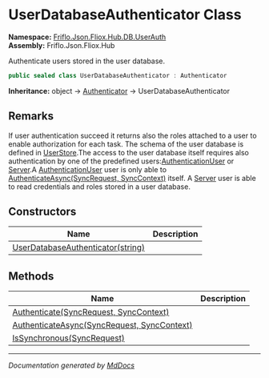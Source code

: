 ﻿<!--  
  <auto-generated>   
    The contents of this file were generated by a tool.  
    Changes to this file may be list if the file is regenerated  
  </auto-generated>   
-->

# UserDatabaseAuthenticator Class

**Namespace:** [Friflo.Json.Fliox.Hub.DB.UserAuth](../index.md)  
**Assembly:** Friflo.Json.Fliox.Hub

Authenticate users stored in the user database.

```csharp
public sealed class UserDatabaseAuthenticator : Authenticator
```

**Inheritance:** object → [Authenticator](../../../Host/Auth/Authenticator/index.md) → UserDatabaseAuthenticator

## Remarks

If user authentication succeed it returns also the roles attached to a user to enable authorization for each task. The schema of the user database is defined in [UserStore](../UserStore/index.md).The access to the user database itself requires also authentication by one of the predefined users:[AuthenticationUser](../UserStore/fields/AuthenticationUser.md) or [Server](../UserStore/fields/Server.md).A [AuthenticationUser](../UserStore/fields/AuthenticationUser.md) user is only able to [AuthenticateAsync(SyncRequest, SyncContext)](methods/AuthenticateAsync.md) itself. A [Server](../UserStore/fields/Server.md) user is able to read credentials and roles stored in a user database.

## Constructors

| Name                                                       | Description |
| ---------------------------------------------------------- | ----------- |
| [UserDatabaseAuthenticator(string)](constructors/index.md) |             |

## Methods

| Name                                                                        | Description |
| --------------------------------------------------------------------------- | ----------- |
| [Authenticate(SyncRequest, SyncContext)](methods/Authenticate.md)           |             |
| [AuthenticateAsync(SyncRequest, SyncContext)](methods/AuthenticateAsync.md) |             |
| [IsSynchronous(SyncRequest)](methods/IsSynchronous.md)                      |             |

___

*Documentation generated by [MdDocs](https://github.com/ap0llo/mddocs)*
